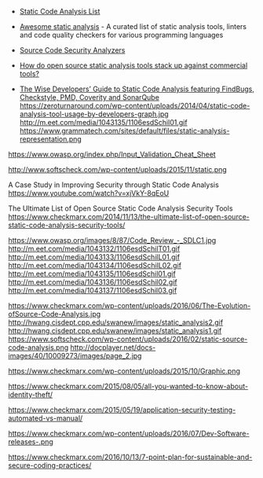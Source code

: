 * [Static Code Analysis List](http://projects.webappsec.org/w/page/61622133/Static%20Code%20Analysis%20List)

* [Awesome static analysis](https://github.com/mre/awesome-static-analysis) - A curated list of static analysis tools, linters and code quality checkers for various programming languages
* [Source Code Security Analyzers](https://samate.nist.gov/index.php/Source_Code_Security_Analyzers.html)
* [How do open source static analysis tools stack up against commercial tools?](https://codedx.com/how-do-open-source-static-analysis-tools-stack-up-against-commercial-tools/)
* [The Wise Developers’ Guide to Static Code Analysis featuring FindBugs, Checkstyle, PMD, Coverity and SonarQube](https://zeroturnaround.com/rebellabs/developers-guide-static-code-analysis-findbugs-checkstyle-pmd-coverity-sonarqube/2/)
https://zeroturnaround.com/wp-content/uploads/2014/04/static-code-analysis-tool-usage-by-developers-graph.jpg
http://m.eet.com/media/1043135/1106esdSchil01.gif
https://www.grammatech.com/sites/default/files/static-analysis-representation.png






https://www.owasp.org/index.php/Input_Validation_Cheat_Sheet


http://www.softscheck.com/wp-content/uploads/2015/11/static.png


A Case Study in Improving Security through Static Code Analysis 	https://www.youtube.com/watch?v=xjVkY-8qEoU


The Ultimate List of Open Source Static Code Analysis Security Tools
https://www.checkmarx.com/2014/11/13/the-ultimate-list-of-open-source-static-code-analysis-security-tools/



https://www.owasp.org/images/8/87/Code_Review_-_SDLC1.jpg
http://m.eet.com/media/1043132/1106esdSchilT01.gif
http://m.eet.com/media/1043133/1106esdSchilL01.gif
http://m.eet.com/media/1043134/1106esdSchilL02.gif
http://m.eet.com/media/1043135/1106esdSchil01.gif
http://m.eet.com/media/1043136/1106esdSchil02.gif
http://m.eet.com/media/1043137/1106esdSchil03.gif

https://www.checkmarx.com/wp-content/uploads/2016/06/The-Evolution-ofSource-Code-Analysis.jpg
http://hwang.cisdept.cpp.edu/swanew/images/static_analysis2.gif
http://hwang.cisdept.cpp.edu/swanew/images/static_analysis1.gif
https://www.softscheck.com/wp-content/uploads/2016/02/static-source-code-analysis.png
http://docplayer.net/docs-images/40/10009273/images/page_2.jpg



https://www.checkmarx.com/wp-content/uploads/2015/10/Graphic.png


https://www.checkmarx.com/2015/08/05/all-you-wanted-to-know-about-identity-theft/

https://www.checkmarx.com/2015/05/19/application-security-testing-automated-vs-manual/


https://www.checkmarx.com/wp-content/uploads/2016/07/Dev-Software-releases-.png


https://www.checkmarx.com/2016/10/13/7-point-plan-for-sustainable-and-secure-coding-practices/


